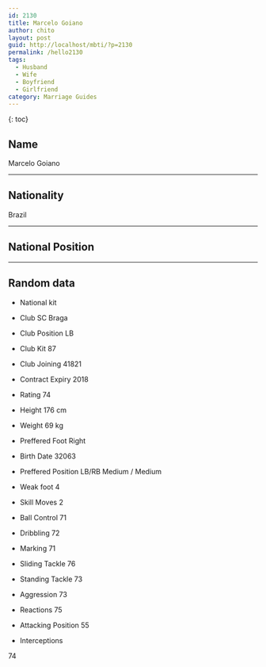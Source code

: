 ```yaml
---
id: 2130
title: Marcelo Goiano
author: chito
layout: post
guid: http://localhost/mbti/?p=2130
permalink: /hello2130
tags:
  - Husband
  - Wife
  - Boyfriend
  - Girlfriend
category: Marriage Guides
---
```



{: toc}


## Name  
Marcelo Goiano 

* * *

## Nationality  
Brazil 

* * *

## National Position 

* * *

## Random data 

  * National kit 
  * Club 
SC Braga 

  * Club Position 
LB 

  * Club Kit 
87 

  * Club Joining 
41821 

  * Contract Expiry 
2018 

  * Rating 
74 

  * Height 
176 cm 

  * Weight 
69 kg 

  * Preffered Foot 
Right 

  * Birth Date 
32063 

  * Preffered Position 
LB/RB Medium / Medium 

  * Weak foot 
4 

  * Skill Moves 
2 

  * Ball Control 
71 

  * Dribbling 
72 

  * Marking 
71 

  * Sliding Tackle 
76 

  * Standing Tackle 
73 

  * Aggression 
73 

  * Reactions 
75 

  * Attacking Position 
55 

  * Interceptions 

74</ul>